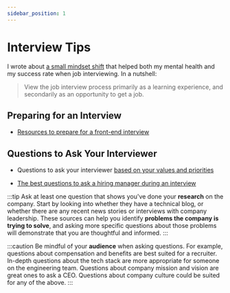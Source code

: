 ```yaml
---
sidebar_position: 1
---
```


# Interview Tips

I wrote about [a small mindset shift](https://blog.caitlinfloyd.com/job-hunting-as-a-junior-developer) that helped both my mental health and my success rate when job interviewing. In a nutshell:

> View the job interview process primarily as a learning experience, and secondarily as an opportunity to get a job.

## Preparing for an Interview

- [Resources to prepare for a front-end interview](https://twitter.com/RandallKanna/status/1279205300004777984)

## Questions to Ask Your Interviewer

- Questions to ask your interviewer [based on your values and priorities](https://www.keyvalues.com/culture-queries)

- [The best questions to ask a hiring manager during an interview](https://lifehacker.com/the-best-questions-to-ask-a-hiring-manager-during-an-in-1849826701)

:::tip
Ask at least one question that shows you've done your **research** on the company. Start by looking into whether they have a technical blog, or whether there are any recent news stories or interviews with company leadership. These sources can help you identify **problems the company is trying to solve**, and asking more specific questions about those problems will demonstrate that you are thoughtful and informed.
:::

:::caution
Be mindful of your **audience** when asking questions. For example, questions about compensation and benefits are best suited for a recruiter. In-depth questions about the tech stack are more appropriate for someone on the engineering team. Questions about company mission and vision are great ones to ask a CEO. Questions about company culture could be suited for any of the above.
:::
